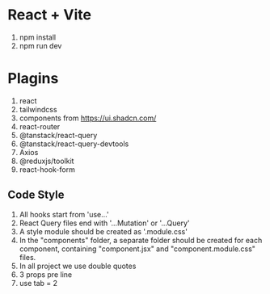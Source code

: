 # React + Vite

1. npm install
2. npm run dev


# Plagins
1. react
2. tailwindcss
3. components from https://ui.shadcn.com/
4. react-router
5. @tanstack/react-query
6. @tanstack/react-query-devtools
7. Axios
8. @reduxjs/toolkit
9. react-hook-form



## Code Style
1. All hooks start from 'use...'
2. React Query files end with '...Mutation' or '...Query'
3. A style module should be created as '.module.css'
4. In the "components" folder, a separate folder should be created for each component, containing "component.jsx" and "component.module.css" files.
5. In all project we use double quotes
6. 3 props pre line
7. use tab = 2